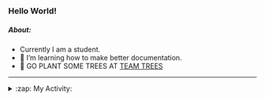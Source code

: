 ### Hello World!

##### About:
- Currently I am a student.
- 🌱 I’m learning how to make better documentation.
- 🌱 GO PLANT SOME TREES AT [TEAM TREES](https://teamtrees.org/)

---
<details>
  <summary>:zap: My Activity:</summary>
  
<!--START_SECTION:waka-->
![Code Time](http://img.shields.io/badge/Code%20Time-1%2C166%20hrs%2015%20mins-blue)

**I'm a Night 🦉** 

```text
🌞 Morning                1907 commits        ███░░░░░░░░░░░░░░░░░░░░░░   10.14 % 
🌆 Daytime                6385 commits        ████████░░░░░░░░░░░░░░░░░   33.94 % 
🌃 Evening                5372 commits        ███████░░░░░░░░░░░░░░░░░░   28.55 % 
🌙 Night                  5150 commits        ███████░░░░░░░░░░░░░░░░░░   27.37 % 
```
📅 **I'm Most Productive on Wednesday** 

```text
Monday                   2659 commits        ████░░░░░░░░░░░░░░░░░░░░░   14.13 % 
Tuesday                  2578 commits        ███░░░░░░░░░░░░░░░░░░░░░░   13.70 % 
Wednesday                4392 commits        ██████░░░░░░░░░░░░░░░░░░░   23.34 % 
Thursday                 2437 commits        ███░░░░░░░░░░░░░░░░░░░░░░   12.95 % 
Friday                   1947 commits        ███░░░░░░░░░░░░░░░░░░░░░░   10.35 % 
Saturday                 1644 commits        ██░░░░░░░░░░░░░░░░░░░░░░░   08.74 % 
Sunday                   3157 commits        ████░░░░░░░░░░░░░░░░░░░░░   16.78 % 
```


📊 **This Week I Spent My Time On** 

```text
🔥 Editors: 
IntelliJ                 5 hrs 29 mins       █████████████████████████   100.00 % 

🐱‍💻 Projects: 
intro                    5 hrs 15 mins       ████████████████████████░   95.64 % 
android-demo             8 mins              █░░░░░░░░░░░░░░░░░░░░░░░░   02.55 % 
Unknown Project          5 mins              ░░░░░░░░░░░░░░░░░░░░░░░░░   01.81 % 
```


 Last Updated on 24/08/2023 18:10:52 UTC
<!--END_SECTION:waka-->
</details>
